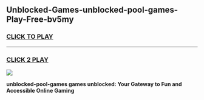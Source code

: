 
## Unblocked-Games-unblocked-pool-games-Play-Free-bv5my
<h3>
<a href="https://premium76.site?title=unblocked-pool-games&ref=15A">CLICK TO PLAY</a></h3>
<hr>

<h3>
<a href="https://premium76.site?title=unblocked-pool-games&ref=15A">CLICK 2 PLAY</a>
  
</h3>

<a href="https://premium76.site?title=unblocked-pool-games&ref=15A"><img src="https://clearcache.store/games.png"></a>


**unblocked-pool-games games unblocked: Your Gateway to Fun and Accessible Online Gaming**
